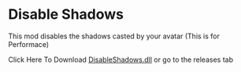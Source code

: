 # Disable Shadows
This mod disables the shadows casted by your avatar (This is for Performace)

Click Here To Download [DisableShadows.dll](https://github.com/SilverMoonDev/DesktopMate-Disable-Shadows/releases/latest/download/DisableShadows.dll) or go to the releases tab
